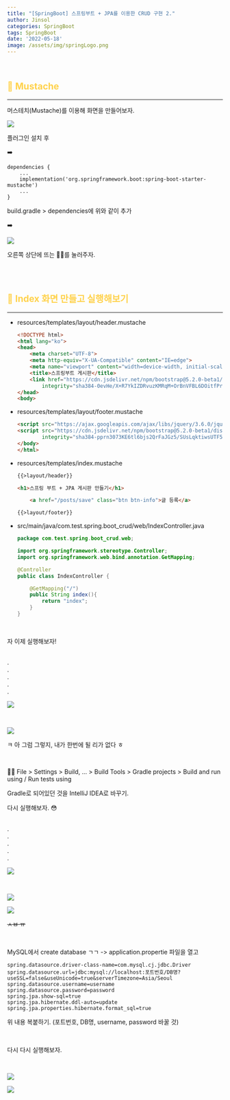 ```yaml
---
title: "[SpringBoot] 스프링부트 + JPA를 이용한 CRUD 구현 2."
author: Jinsol
categories: SpringBoot
tags: SpringBoot
date: '2022-05-18'
image: /assets/img/springLogo.png
---
```


<br>

## <span style="color:#FFD24C">🎋 Mustache</span>
<hr>

머스테치(Mustache)를 이용해 화면을 만들어보자.

![](/assets/img/plugin_mustache.PNG)

플러그인 설치 후

➡️

```
dependencies {
	...
    implementation('org.springframework.boot:spring-boot-starter-mustache')
	...
}
```

build.gradle > dependencies에 위와 같이 추가

➡️

![](/assets/img/LoadGradleChanges.PNG)

오른쪽 상단에 뜨는 🐘🔄를 눌러주자.


<br>
<br>

## <span style="color:#FFD24C">🎋 Index 화면 만들고 실행해보기</span>
<hr>

- resources/templates/layout/header.mustache

    ```html
    <!DOCTYPE html>
    <html lang="ko">
    <head>
        <meta charset="UTF-8">
        <meta http-equiv="X-UA-Compatible" content="IE=edge">
        <meta name="viewport" content="width=device-width, initial-scale=1.0">
        <title>스프링부트 게시판</title>
        <link href="https://cdn.jsdelivr.net/npm/bootstrap@5.2.0-beta1/dist/css/bootstrap.min.css" rel="stylesheet"
            integrity="sha384-0evHe/X+R7YkIZDRvuzKMRqM+OrBnVFBL6DOitfPri4tjfHxaWutUpFmBp4vmVor" crossorigin="anonymous">
    </head>
    <body>
    ```

- resources/templates/layout/footer.mustache

    ```html
    <script src="https://ajax.googleapis.com/ajax/libs/jquery/3.6.0/jquery.min.js"></script>
    <script src="https://cdn.jsdelivr.net/npm/bootstrap@5.2.0-beta1/dist/js/bootstrap.bundle.min.js"
            integrity="sha384-pprn3073KE6tl6bjs2QrFaJGz5/SUsLqktiwsUTF55Jfv3qYSDhgCecCxMW52nD2" crossorigin="anonymous"></script>
    </body>
    </html>
    ```

- resources/templates/index.mustache

    ```html
    {{>layout/header}}

    <h1>스프링 부트 + JPA 게시판 만들기</h1>

        <a href="/posts/save" class="btn btn-info">글 등록</a>

    {{>layout/footer}}
    ```

- src/main/java/com.test.spring.boot_crud/web/IndexController.java

    ```java
    package com.test.spring.boot_crud.web;

    import org.springframework.stereotype.Controller;
    import org.springframework.web.bind.annotation.GetMapping;

    @Controller
    public class IndexController {

        @GetMapping("/")
        public String index(){
            return "index";
        }
    }
    ```

<br>

자 이제 실행해보자! 

<br>
.
<br>
.
<br>
.
<br>
.
<br>
.

![](/assets/img/boot_jpa_error.PNG)

<br>

![](/assets/img/12.jpeg)

ㅋ 아 그럼 그렇지, 내가 한번에 될 리가 없다 ㅎ

<br>

🤷‍♀️ File > Settings > Build, ... > Build Tools > Gradle projects > Build and run using / Run tests using

Gradle로 되어있던 것을 IntelliJ IDEA로 바꾸기.

다시 실행해보자. 😳

<br>
.
<br>
.
<br>
.
<br>
.
<br>
.

![](/assets/img/boot_jpa_error_2.PNG)

<br>

![](/assets/img/11.jpg)

![](/assets/img/111.jpeg)

~~ㅅㅂ ㅠ~~

<br>

MySQL에서 create database ㄱㄱ -> application.propertie 파일을 열고

```
spring.datasource.driver-class-name=com.mysql.cj.jdbc.Driver
spring.datasource.url=jdbc:mysql://localhost:포트번호/DB명?useSSL=false&useUnicode=true&serverTimezone=Asia/Seoul
spring.datasource.username=username
spring.datasource.password=password
spring.jpa.show-sql=true
spring.jpa.hibernate.ddl-auto=update
spring.jpa.properties.hibernate.format_sql=true
```

위 내용 복붙하기. (포트번호, DB명, username, password 바꿀 것)

<br>

다시 다시 실행해보자.

<br>

![](/assets/img/boot_jpa_index.PNG)

![](/assets/img/1111.jpeg)


